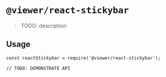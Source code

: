 # `@viewer/react-stickybar`

> TODO: description

## Usage

```
const reactStickybar = require('@viewer/react-stickybar');

// TODO: DEMONSTRATE API
```
